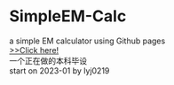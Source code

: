 # SimpleEM-Calc
a simple EM calculator using Github pages  
[>>Click here!](https://jungle-li.github.io/SimpleEM-Calc/)  
一个正在做的本科毕设  
start on 2023-01
by lyj0219
